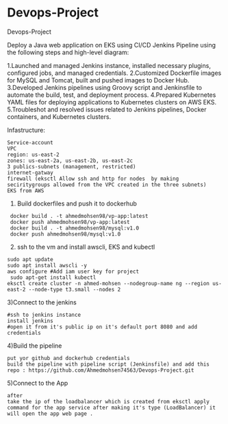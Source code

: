 # Devops-Project
Devops-Project


Deploy a Java web application on EKS using CI/CD Jenkins Pipeline using the following steps and high-level diagram:


1.Launched and managed Jenkins instance, installed necessary plugins, configured jobs, and managed credentials.
2.Customized Dockerfile images for MySQL and Tomcat, built and pushed images to Docker Hub.
3.Developed Jenkins pipelines using Groovy script and Jenkinsfile to automate the build, test, and deployment process.
4.Prepared Kubernetes YAML files for deploying applications to Kubernetes clusters on AWS EKS.
5.Troubleshot and resolved issues related to Jenkins pipelines, Docker containers, and Kubernetes clusters.
 
Infastructure:
```
Service-account
VPC
region: us-east-2
zones: us-east-2a, us-east-2b, us-east-2c
3 publics-subnets (management, restricted)
internet-gatway
firewall (eksctl Allow ssh and http for nodes  by making seciritygroups allowed from the VPC created in the three subnets)
EKS from AWS
```
1) Build dockerfiles and push it to dockerhub
```
 docker build . -t ahmedmohsen98/vp-app:latest
 docker push ahmedmohsen98/vp-app:latest
 docker build . -t ahmedmohsen98/mysql:v1.0
 docker push ahmedmohsen98/mysql:v1.0
```
2) ssh to the vm and install awscli, EKS and kubectl 
```
sudo apt update
sudo apt install awscli -y
aws configure #Add iam user key for project
 sudo apt-get install kubectl
eksctl create cluster -n ahmed-mohsen --nodegroup-name ng --region us-east-2 --node-type t3.small --nodes 2
```
3)Connect to the jenkins
```
#ssh to jenkins instance
install jenkins
#open it from it's public ip on it's default port 8080 and add credentials
```

4)Build the pipeline
```
put yor github and dockerhub credentials
build the pipeline with pipeline script (Jenkinsfile) and add this repo : https://github.com/Ahmedmohsen74563/Devops-Project.git
```

5)Connect to the App
```
after 
take the ip of the loadbalancer which is created from eksctl apply command for the app service after making it's type (LoadBalancer) it will open the app web page .

```




